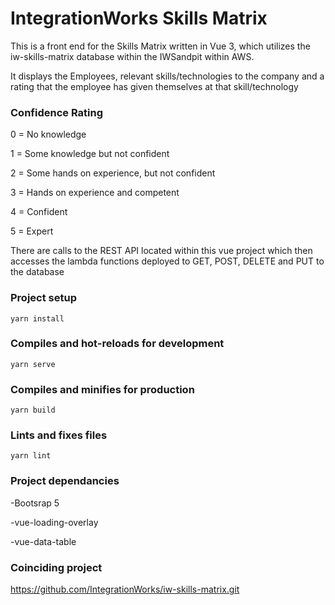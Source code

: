 # IntegrationWorks Skills Matrix

This is a front end for the Skills Matrix written in Vue 3, which utilizes the iw-skills-matrix database within the IWSandpit within AWS.

It displays the Employees, relevant skills/technologies to the company and a rating that the employee has given themselves at that skill/technology

### Confidence Rating
0 = No knowledge

1 = Some knowledge but not confident

2 = Some hands on experience, but not confident

3 = Hands on experience and competent

4 = Confident

5 = Expert


There are calls to the REST API located within this vue project which then accesses the lambda functions deployed to GET, POST, DELETE and PUT to the database  

### Project setup
```
yarn install
```

### Compiles and hot-reloads for development
```
yarn serve
```

### Compiles and minifies for production
```
yarn build
```

### Lints and fixes files
```
yarn lint
```

### Project dependancies
-Bootsrap 5

-vue-loading-overlay

-vue-data-table


### Coinciding project

https://github.com/IntegrationWorks/iw-skills-matrix.git
